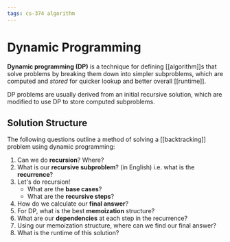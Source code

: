 ```yaml
---
tags: cs-374 algorithm
---
```


# Dynamic Programming

**Dynamic programming (DP)** is a technique for defining [[algorithm]]s that solve problems by breaking them down into simpler subproblems, which are computed and _stored_ for quicker lookup and better overall [[runtime]].

DP problems are usually derived from an initial recursive solution, which are modified to use DP to store computed subproblems.

## Solution Structure

The following questions outline a method of solving a [[backtracking]] problem using dynamic programming:

1. Can we do **recursion**? Where?
2. What is our **recursive subproblem**? (in English) i.e. what is the **recurrence**?
3. Let's do recursion!
   - What are the **base cases**?
   - What are the **recursive steps**?
4. How do we calculate our **final answer**?
5. For DP, what is the best **memoization** structure?
6. What are our **dependencies** at each step in the recurrence?
7. Using our memoization structure, where can we find our final answer?
8. What is the runtime of this solution?
